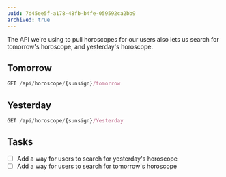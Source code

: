 ```yaml
---
uuid: 7d45ee5f-a178-48fb-b4fe-059592ca2bb9
archived: true
---
```


The API we're using to pull horoscopes for our users also lets us search for tomorrow's horoscope,
and yesterday's horoscope.

## Tomorrow

```javascript
GET /api/horoscope/{sunsign}/tomorrow
```

## Yesterday

```javascript
GET /api/horoscope/{sunsign}/Yesterday
```


## Tasks

- [ ] Add a way for users to search for yesterday's horoscope
- [ ] Add a way for users to search for tomorrow's horoscope
